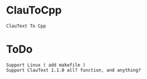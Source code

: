 # ClauToCpp
    ClauText To Cpp
# ToDo
    Support Linux ( add makefile )
    Support ClauText 1.1.0 all? function, and anything?
  
